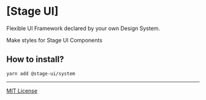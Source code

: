 # [Stage UI]
Flexible UI Framework declared by your own Design System.

Make styles for Stage UI Components

## How to install?

```
yarn add @stage-ui/system
```

***
[MIT License](https://github.com/pt-one/StageUI/blob/master/LICENSE)